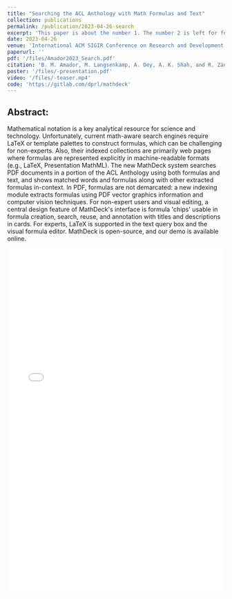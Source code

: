 ```yaml
---
title: "Searching the ACL Anthology with Math Formulas and Text"
collection: publications
permalink: /publication/2023-04-26-search
excerpt: 'This paper is about the number 1. The number 2 is left for future work.'
date: 2023-04-26
venue: 'International ACM SIGIR Conference on Research and Development in Information'
paperurl: ''
pdf: '/files/Amador2023_Search.pdf'
citation: 'B. M. Amador, M. Langsenkamp, A. Dey, A. K. Shah, and R. Zanibbi. 2023. “Searching the ACL Anthology with Math Formulas and Text". In Proceedings of the 46th International ACM SIGIR Conference on Research and Development in Information Retrieval (SIGIR 2023). Association for Computing Machinery, ACM, New York, NY, USA, 5 page, accepted'
poster: '/files/-presentation.pdf'
video: '/files/-teaser.mp4'
code: 'https://gitlab.com/dprl/mathdeck'
---
```


## Abstract:
Mathematical notation is a key analytical resource for science and technology. 
Unfortunately, 
current math-aware search engines require LaTeX  or template palettes to
construct formulas, which can be challenging for non-experts. Also, their
indexed collections are primarily web pages where formulas are represented
explicitly in machine-readable formats (e.g., LaTeX, Presentation MathML). 
The new MathDeck system searches
PDF documents in a portion of the ACL Anthology using both formulas and text,
and shows matched words and formulas along with other extracted formulas
in-context.  In
PDF, formulas are not demarcated: a new indexing module extracts  formulas
using PDF vector graphics information and computer vision techniques.
For non-expert users and visual editing, a central design feature of
MathDeck's interface is formula 'chips' usable in formula creation, search,
reuse, and annotation with titles and descriptions in cards. For experts,
LaTeX is supported in the text query box and the visual formula editor.
MathDeck is open-source, and our demo is available online.

<iframe src="/files/Amador2023_Search.pdf" width="100%" height="800" frameborder="no" border="0" marginwidth="0" marginheight="0"></iframe>


<!-- **.bib:** -->

<!-- @InProceedings{10.1007/978-3-030-86331-9_2,\\ -->
<!-- author="**Shah, Ayush Kumar** and Dey, Abhisek and Zanibbi, Richard",\\ -->
<!-- editor="Llad{\'o}s, Josep and Lopresti, Daniel and Uchida, Seiichi",\\ -->
<!-- title="A Math Formula Extraction and Evaluation Framework for PDF Documents",\\ -->
<!-- booktitle="Document Analysis and Recognition -- ICDAR 2021",                 \\ -->
<!-- year="2021",                                                                 \\ -->
<!-- publisher="Springer International Publishing",                               \\ -->
<!-- address="Cham",                                                              \\ -->
<!-- pages="19--34",                                                              \\ -->
<!-- isbn="978-3-030-86331-9"                                                     \\ -->
<!-- } -->

<!-- {% include iframe_holder.html url="/files/237-teaser.mp4" width="560" height="325" %} -->
